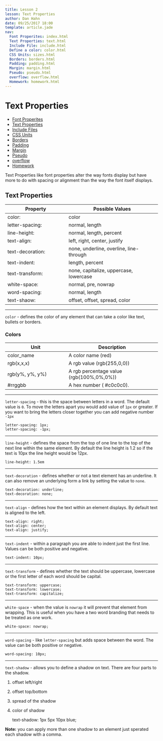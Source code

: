 ```yaml
---
title: Lesson 2
lesson: Text Properties
author: Dan Hahn
date: 09/25/2017 18:00
template: article.jade
nav:
  Font Properites: index.html
  Text Properties: text.html
  Include File: include.html
  Define a color: color.html
  CSS Units: sizes.html
  Borders: borders.html
  Padding: padding.html
  Margin: margin.html
  Pseudo: pseudo.html
  overflow: overflow.html
  Homework: homework.html
---
```


# Text Properties

* [Font Properites]()
* [Text Properties](text.html)
* [Include Files](include.html)
* [CSS Units](sizes.html)
* [Borders](borders.html)
* [Padding](padding.html)
* [Margin](margin.html)
* [Pseudo](pseudo.html)
* [overflow](overflow.html)
* [Homework](homework.html)

Text Properties like font properties alter the way fonts display but have more to do with spacing or alignment than the way the font itself displays.

## Text Properties

Property         | Possible Values
-----------------|-----------------------------------------
color:           | color
letter-spacing:  | normal, length
line-height:     | normal, length, percent
text-align:      | left, right, center, justify
text-decoration: | none, underline,  overline, line-through
text-indent:     | length, percent
text-transform:  | none, capitalize, uppercase, lowercase
white-space:     | normal, pre, nowrap
word-spacing:    | normal, length
text-shaow:      | offset, offset, spread, color

---

`color` - defines the color of any element that can take a color like text, bullets or borders.

### Colors

Unit            | Description
----------------|-----------------------------------------
color_name      | A color name (red)
rgb(x,x,x)      | A rgb value (rgb(255,0,0))
rgb(y%, y%, y%) | A rgb percentage value (rgb(100%,0%,0%))
#rrggbb         | A hex number ( #c0c0c0).

---

`letter-spacing` - this is the space between letters in a word.  The default value is `0`.  To move the letters apart you would add value of `1px` or greater.  If you want to bring the letters closer together you can add negative number `-1px`

    letter-spacing: 1px;
    letter-spacing: -1px;

---

`line-height` - defines the space from the top of one line to the top of the next line within the same element.   By default the line height is 1.2 so if the text is 10px the line height would be 12px.

    line-height: 1.5em

---

`text-decoration` - defines whether or not a text element has an underline.  It can also remove an underlying form a link by setting the value to `none`.  

    text-decoration: underline;
    text-decoration: none;

---

`text-align` - defines how the text within an element displays. By default text is aligned to the left.  

    text-align: right;
    text-align: center;
    text-align: justify;

---

`text-indent` - within a paragraph you are able to indent just the first line.  Values can be both positive and negative.

    text-indent: 10px;

---

`text-transform` - defines whether the text should be uppercase, lowercase or the first letter of each word should be capital.  

    text-transform: uppercase;
    text-transform: lowercase;
    text-transform: capitalize;

---

`white-space` - when the value is `nowrap` it will prevent that element from wrapping.  This is useful when you have a two word branding that needs to be treated as one work.  

    white-space: nowrap;

---

`word-spacing` - like `letter-spacing` but adds space between the word.  The value can be both positive or negative.  

    word-spacing: 10px;

---

`text-shadow` - allows you to define a shadow on text.  There are four parts to the shadow.

1. offset left/right
2. offset top/bottom
3. spread of the shadow
4. color of shadow


    text-shadow: 1px 5px 10px blue;

**Note:** you can apply more than one shadow to an element just sperated each shadow with a comma.

<style>
table tr td:nth-child(1){width:40%}
td .label {margin-right: 4px;cursor: pointer;}
</style>
